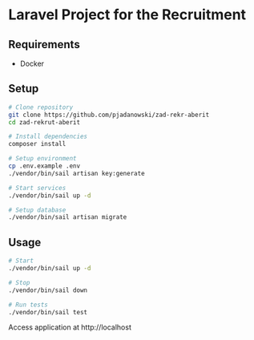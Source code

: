 # Laravel Project for the Recruitment

## Requirements

- Docker

## Setup

```bash
# Clone repository
git clone https://github.com/pjadanowski/zad-rekr-aberit
cd zad-rekrut-aberit

# Install dependencies
composer install

# Setup environment
cp .env.example .env
./vendor/bin/sail artisan key:generate

# Start services
./vendor/bin/sail up -d

# Setup database
./vendor/bin/sail artisan migrate
```

## Usage

```bash
# Start
./vendor/bin/sail up -d

# Stop
./vendor/bin/sail down

# Run tests
./vendor/bin/sail test
```

Access application at http://localhost
